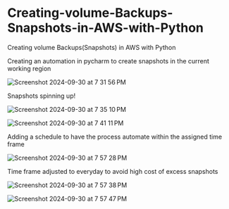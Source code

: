 # Creating-volume-Backups-Snapshots-in-AWS-with-Python
Creating volume Backups(Snapshots) in AWS with Python


Creating an automation in pycharm to create snapshots in the current working region

![Screenshot 2024-09-30 at 7 31 56 PM](https://github.com/user-attachments/assets/da08ee54-e028-448a-8187-1c1473785557)

Snapshots spinning up!

![Screenshot 2024-09-30 at 7 35 10 PM](https://github.com/user-attachments/assets/86d07629-bdfc-429f-9f16-4678ba57759b)

![Screenshot 2024-09-30 at 7 41 11 PM](https://github.com/user-attachments/assets/7436ea84-eb50-4250-abac-1111f6471388)

Adding a schedule to have the process automate within the assigned time frame

![Screenshot 2024-09-30 at 7 57 28 PM](https://github.com/user-attachments/assets/a07c57f9-0e8e-4a00-9d4f-a0e9b7dcf35d)

Time frame adjusted to everyday to avoid high cost of excess snapshots

![Screenshot 2024-09-30 at 7 57 38 PM](https://github.com/user-attachments/assets/2597d64c-9b81-4574-bcda-423acc96d055)

![Screenshot 2024-09-30 at 7 57 47 PM](https://github.com/user-attachments/assets/8a9bf15c-5f23-425f-a7b4-5f82c99a5ce3)


































